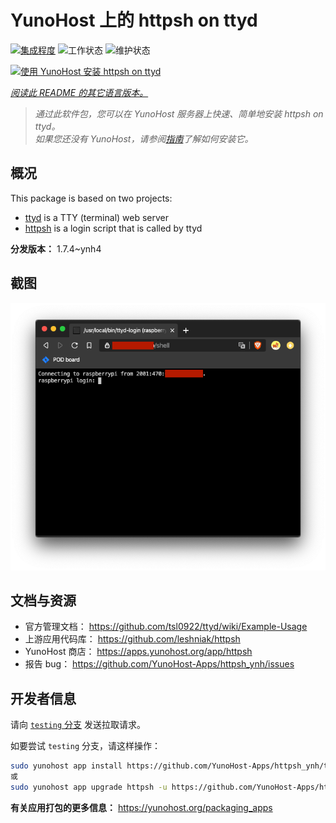 <!--
注意：此 README 由 <https://github.com/YunoHost/apps/tree/master/tools/readme_generator> 自动生成
请勿手动编辑。
-->

# YunoHost 上的 httpsh on ttyd

[![集成程度](https://dash.yunohost.org/integration/httpsh.svg)](https://ci-apps.yunohost.org/ci/apps/httpsh/) ![工作状态](https://ci-apps.yunohost.org/ci/badges/httpsh.status.svg) ![维护状态](https://ci-apps.yunohost.org/ci/badges/httpsh.maintain.svg)

[![使用 YunoHost 安装 httpsh on ttyd](https://install-app.yunohost.org/install-with-yunohost.svg)](https://install-app.yunohost.org/?app=httpsh)

*[阅读此 README 的其它语言版本。](./ALL_README.md)*

> *通过此软件包，您可以在 YunoHost 服务器上快速、简单地安装 httpsh on ttyd。*  
> *如果您还没有 YunoHost，请参阅[指南](https://yunohost.org/install)了解如何安装它。*

## 概况

This package is based on two projects:

* [ttyd](https://tsl0922.github.io/ttyd) is a TTY (terminal) web server
* [httpsh](https://github.com/leshniak/httpsh) is a login script that is called by ttyd


**分发版本：** 1.7.4~ynh4

## 截图

![httpsh on ttyd 的截图](./doc/screenshots/httpsh.png)

## 文档与资源

- 官方管理文档： <https://github.com/tsl0922/ttyd/wiki/Example-Usage>
- 上游应用代码库： <https://github.com/leshniak/httpsh>
- YunoHost 商店： <https://apps.yunohost.org/app/httpsh>
- 报告 bug： <https://github.com/YunoHost-Apps/httpsh_ynh/issues>

## 开发者信息

请向 [`testing` 分支](https://github.com/YunoHost-Apps/httpsh_ynh/tree/testing) 发送拉取请求。

如要尝试 `testing` 分支，请这样操作：

```bash
sudo yunohost app install https://github.com/YunoHost-Apps/httpsh_ynh/tree/testing --debug
或
sudo yunohost app upgrade httpsh -u https://github.com/YunoHost-Apps/httpsh_ynh/tree/testing --debug
```

**有关应用打包的更多信息：** <https://yunohost.org/packaging_apps>
